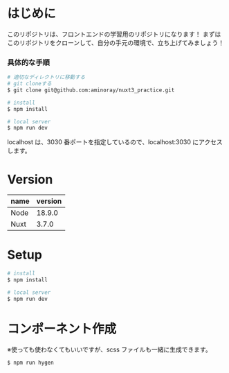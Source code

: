 # はじめに

このリポジトリは、フロントエンドの学習用のリポジトリになります！
まずはこのリポジトリをクローンして、自分の手元の環境で、立ち上げてみましょう！

### 具体的な手順

```bash
# 適切なディレクトリに移動する
# git cloneする
$ git clone git@github.com:aminoray/nuxt3_practice.git

# install
$ npm install

# local server
$ npm run dev
```

localhost は、3030 番ポートを指定しているので、localhost:3030 にアクセスします。

# Version

| name | version |
| ---- | ------- |
| Node | 18.9.0  |
| Nuxt | 3.7.0   |

# Setup

```bash
# install
$ npm install

# local server
$ npm run dev
```

# コンポーネント作成

※使っても使わなくてもいいですが、scss ファイルも一緒に生成できます。

```bash
$ npm run hygen
```
